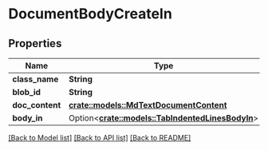 # DocumentBodyCreateIn

## Properties

Name | Type | Description | Notes
------------ | ------------- | ------------- | -------------
**class_name** | **String** |  | 
**blob_id** | **String** |  | 
**doc_content** | [**crate::models::MdTextDocumentContent**](MdTextDocumentContent.md) |  | 
**body_in** | Option<[**crate::models::TabIndentedLinesBodyIn**](TabIndentedLinesBodyIn.md)> |  | [optional]

[[Back to Model list]](../README.md#documentation-for-models) [[Back to API list]](../README.md#documentation-for-api-endpoints) [[Back to README]](../README.md)


